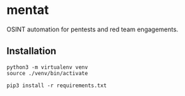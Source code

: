 # mentat
OSINT automation for pentests and red team engagements.

## Installation

```
python3 -m virtualenv venv
source ./venv/bin/activate

pip3 install -r requirements.txt
```